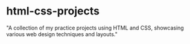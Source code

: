 # html-css-projects
"A collection of my practice projects using HTML and CSS, showcasing various web design techniques and layouts."
